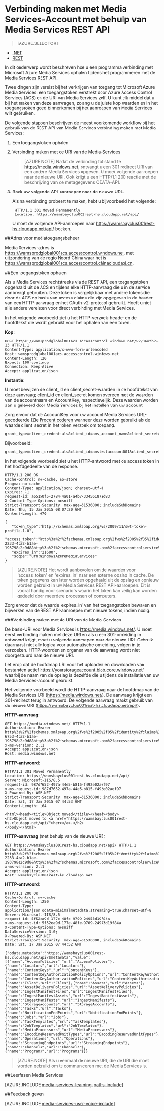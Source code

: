 <properties 
    pageTitle="Verbinding maken met Media Services-Account met REST API | Microsoft Azure" 
    description="In dit onderwerp wordt beschreven hoe verbinding met Media Services uisng REST API." 
    services="media-services" 
    documentationCenter="" 
    authors="Juliako" 
    manager="erikre" 
    editor=""/>

<tags 
    ms.service="media-services" 
    ms.workload="media" 
    ms.tgt_pltfrm="na" 
    ms.devlang="dotnet" 
    ms.topic="article" 
    ms.date="09/26/2016"  
    ms.author="juliako"/>


# <a name="connecting-to-media-services-account-using-media-services-rest-api"></a>Verbinding maken met Media Services-Account met behulp van Media Services REST API

> [AZURE.SELECTOR]
- [.NET](media-services-dotnet-connect-programmatically.md)
- [REST](media-services-rest-connect-programmatically.md)

In dit onderwerp wordt beschreven hoe u een programma verbinding met Microsoft Azure Media Services ophalen tijdens het programmeren met de Media Services REST API.

Twee dingen zijn vereist bij het verkrijgen van toegang tot Microsoft Azure Media Services: een toegangstoken verstrekt door Azure Access Control Services (ACS) en de URI van Media Services zelf. U kunt elk middel dat u bij het maken van deze aanvragen, zolang u de juiste kop waarden en in het toegangstoken goed binnenkomen bij het aanroepen van Media Services wilt gebruiken.

De volgende stappen beschrijven de meest voorkomende workflow bij het gebruik van de REST API van Media Services verbinding maken met Media-Services:

1. Een toegangstoken ophalen 
2. Verbinding maken met de URI van de Media-Services 

    >[AZURE.NOTE] Nadat de verbinding tot stand te https://media.windows.net, ontvangt u een 301 redirect URI van een andere Media Services opgeven. U moet volgende aanroepen naar de nieuwe URI.
Ook krijgt u een HTTP/1.1 200 reactie met de beschrijving van de metagegevens ODATA-API.

3. Boek uw volgende API-aanroepen naar de nieuwe URL. 

    Als na verbinding probeert te maken, hebt u bijvoorbeeld het volgende:

        HTTP/1.1 301 Moved Permanently
        Location: https://wamsbayclus001rest-hs.cloudapp.net/api/

    U moet de volgende API-aanroepen naar https://wamsbayclus001rest-hs.cloudapp.net/api/ boeken.

##<a name="access-control-address"></a>Adres voor mediatoegangsbeheer

Media Services-adres is https://wamsprodglobal001acs.accesscontrol.windows.net, met uitzondering van de regio Noord China waar het is https://wamsprodglobal001acs.accesscontrol.chinacloudapi.cn.

##<a name="getting-an-access-token"></a>Een toegangstoken ophalen

Als u Media Services rechtstreeks via de REST API, een toegangstoken opgehaald uit de ACS en tijdens elke HTTP-aanvraag die u in de service aanbrengt gebruiken. Deze token is vergelijkbaar met andere tokens die door de ACS op basis van access claims die zijn opgegeven in de header van een HTTP-aanvraag en het OAuth-v2-protocol gebruikt. Hoeft u niet alle andere vereisten voor direct verbinding met Media Services.

In het volgende voorbeeld ziet u het HTTP-verzoek-header en de hoofdtekst die wordt gebruikt voor het ophalen van een token.

**Kop**:

    POST https://wamsprodglobal001acs.accesscontrol.windows.net/v2/OAuth2-13 HTTP/1.1
    Content-Type: application/x-www-form-urlencoded
    Host: wamsprodglobal001acs.accesscontrol.windows.net
    Content-Length: 120
    Expect: 100-continue
    Connection: Keep-Alive
    Accept: application/json

    
**Instantie**:

U moet bewijzen de client_id en client_secret-waarden in de hoofdtekst van deze aanvraag; client_id en client_secret komen overeen met de waarden van de accountnaam en AccountKey, respectievelijk. Deze waarden worden aan u geleverd door Media Services bij het instellen van uw account. 

Zorg ervoor dat de AccountKey voor uw account Media Services URL-gecodeerde (Zie [Procent coderen](http://tools.ietf.org/html/rfc3986#section-2.1) wanneer deze worden gebruikt als de waarde client_secret in het token verzoek om toegang.

    grant_type=client_credentials&client_id=ams_account_name&client_secret=URL_encoded_ams_account_key&scope=urn%3aWindowsAzureMediaServices


Bijvoorbeeld: 

    grant_type=client_credentials&client_id=amstestaccount001&client_secret=wUNbKhNj07oqjqU3Ah9R9f4kqTJ9avPpfe6Pk3YZ7ng%3d&scope=urn%3aWindowsAzureMediaServices


In het volgende voorbeeld ziet u het HTTP-antwoord met de access token in het hoofdgedeelte van de response.

    HTTP/1.1 200 OK
    Cache-Control: no-cache, no-store
    Pragma: no-cache
    Content-Type: application/json; charset=utf-8
    Expires: -1
    request-id: a65150f5-2784-4a01-a4b7-33456187ad83
    X-Content-Type-Options: nosniff
    Strict-Transport-Security: max-age=31536000; includeSubDomains
    Date: Thu, 15 Jan 2015 08:07:20 GMT
    Content-Length: 670
    
    {  
       "token_type":"http://schemas.xmlsoap.org/ws/2009/11/swt-token-profile-1.0",
       "access_token":"http%3a%2f%2fschemas.xmlsoap.org%2fws%2f2005%2f05%2fidentity%2fclaims%2fnameidentifier=amstestaccount001&urn%3aSubscriptionId=z7f19258-2233-4ca2-b1ae-193798e2c9d8&http%3a%2f%2fschemas.microsoft.com%2faccesscontrolservice%2f2010%2f07%2fclaims%2fidentityprovider=https%3a%2f%2fwamsprodglobal001acs.accesscontrol.windows.net%2f&Audience=urn%3aWindowsAzureMediaServices&ExpiresOn=1421330840&Issuer=https%3a%2f%2fwamsprodglobal001acs.accesscontrol.windows.net%2f&HMACSHA256=uf69n82KlqZmkJDNxhJkOxpyIpA2HDyeGUTtSnq1vlE%3d",
       "expires_in":"21600",
       "scope":"urn:WindowsAzureMediaServices"
    }
    

>[AZURE.NOTE]
Het wordt aanbevolen om de waarden voor 'access_token' en 'expires_in' naar een externe opslag in cache. De token gegevens kan later worden opgehaald uit de opslag en opnieuw worden gebruikt in uw Media Services REST API-aanroepen. Dit is vooral handig voor scenario's waarin het token kan veilig kan worden gedeeld door meerdere processen of computers.

Zorg ervoor dat de waarde 'expires_in' van het toegangstoken bewaken en bijwerken van de REST API-aanroepen met nieuwe tokens, indien nodig.

###<a name="connecting-to-the-media-services-uri"></a>Verbinding maken met de URI van de Media-Services

De basis-URI voor Media Services is https://media.windows.net/. U moet eerst verbinding maken met deze URI en als u een 301-omleiding in antwoord krijgt, moet u volgende aanroepen naar de nieuwe URI. Gebruik daarnaast niet alle logica voor automatische omleiding, volgen in je verzoeken. HTTP-woorden en organen van de aanvraag wordt niet doorgestuurd naar de nieuwe URI.

Let erop dat de hoofdmap URI voor het uploaden en downloaden van bestanden actief https://yourstorageaccount.blob.core.windows.net/ waarbij de naam van de opslag is dezelfde die u tijdens de installatie van uw Media Services-account gebruikt.

Het volgende voorbeeld wordt de HTTP-aanvraag naar de hoofdmap van de Media Services URI (https://media.windows.net/). De aanvraag krijgt een 301-redirect terug in antwoord. De volgende aanvraag maakt gebruik van de nieuwe URI (https://wamsbayclus001rest-hs.cloudapp.net/api/).     

**HTTP-aanvraag**:
    
    GET https://media.windows.net/ HTTP/1.1
    Authorization: Bearer http%3a%2f%2fschemas.xmlsoap.org%2fws%2f2005%2f05%2fidentity%2fclaims%2fnameidentifier=amstestaccount001&urn%3aSubscriptionId=z7f19258-6753-4ca2-b1ae-193798e2c9d8&http%3a%2f%2fschemas.microsoft.com%2faccesscontrolservice%2f2010%2f07%2fclaims%2fidentityprovider=https%3a%2f%2fwamsprodglobal001acs.accesscontrol.windows.net%2f&Audience=urn%3aWindowsAzureMediaServices&ExpiresOn=1421500579&Issuer=https%3a%2f%2fwamsprodglobal001acs.accesscontrol.windows.net%2f&HMACSHA256=ElVWXOnMVggFQl%2ft9vhdcv1qH1n%2fE8l3hRef4zPmrzg%3d
    x-ms-version: 2.11
    Accept: application/json
    Host: media.windows.net


**HTTP-antwoord**:
    
    HTTP/1.1 301 Moved Permanently
    Location: https://wamsbayclus001rest-hs.cloudapp.net/api/
    Server: Microsoft-IIS/8.5
    request-id: 987d7652-497a-44e5-b815-f492e02aef97
    x-ms-request-id: 987d7652-497a-44e5-b815-f492e02aef97
    X-Powered-By: ASP.NET
    Strict-Transport-Security: max-age=31536000; includeSubDomains
    Date: Sat, 17 Jan 2015 07:44:53 GMT
    Content-Length: 164
    
    <html><head><title>Object moved</title></head><body>
    <h2>Object moved to <a href="https://wamsbayclus001rest-hs.cloudapp.net/api/">here</a>.</h2>
    </body></html>


**HTTP-aanvraag** (met behulp van de nieuwe URI):
            
    GET https://wamsbayclus001rest-hs.cloudapp.net/api/ HTTP/1.1
    Authorization: Bearer http%3a%2f%2fschemas.xmlsoap.org%2fws%2f2005%2f05%2fidentity%2fclaims%2fnameidentifier=amstestaccount001&urn%3aSubscriptionId=z7f19258-2233-4ca2-b1ae-193798e2c9d8&http%3a%2f%2fschemas.microsoft.com%2faccesscontrolservice%2f2010%2f07%2fclaims%2fidentityprovider=https%3a%2f%2fwamsprodglobal001acs.accesscontrol.windows.net%2f&Audience=urn%3aWindowsAzureMediaServices&ExpiresOn=1421500579&Issuer=https%3a%2f%2fwamsprodglobal001acs.accesscontrol.windows.net%2f&HMACSHA256=ElVWXOnMVggFQl%2ft9vhdcv1qH1n%2fE8l3hRef4zPmrzg%3d
    x-ms-version: 2.11
    Accept: application/json
    Host: wamsbayclus001rest-hs.cloudapp.net


**HTTP-antwoord**:
    
    HTTP/1.1 200 OK
    Cache-Control: no-cache
    Content-Length: 1250
    Content-Type: application/json;odata=minimalmetadata;streaming=true;charset=utf-8
    Server: Microsoft-IIS/8.5
    request-id: 5f52ea9d-177e-48fe-9709-24953d19f84a
    x-ms-request-id: 5f52ea9d-177e-48fe-9709-24953d19f84a
    X-Content-Type-Options: nosniff
    DataServiceVersion: 3.0;
    X-Powered-By: ASP.NET
    Strict-Transport-Security: max-age=31536000; includeSubDomains
    Date: Sat, 17 Jan 2015 07:44:52 GMT
    
    {"odata.metadata":"https://wamsbayclus001rest-hs.cloudapp.net/api/$metadata","value":[{"name":"AccessPolicies","url":"AccessPolicies"},{"name":"Locators","url":"Locators"},{"name":"ContentKeys","url":"ContentKeys"},{"name":"ContentKeyAuthorizationPolicyOptions","url":"ContentKeyAuthorizationPolicyOptions"},{"name":"ContentKeyAuthorizationPolicies","url":"ContentKeyAuthorizationPolicies"},{"name":"Files","url":"Files"},{"name":"Assets","url":"Assets"},{"name":"AssetDeliveryPolicies","url":"AssetDeliveryPolicies"},{"name":"IngestManifestFiles","url":"IngestManifestFiles"},{"name":"IngestManifestAssets","url":"IngestManifestAssets"},{"name":"IngestManifests","url":"IngestManifests"},{"name":"StorageAccounts","url":"StorageAccounts"},{"name":"Tasks","url":"Tasks"},{"name":"NotificationEndPoints","url":"NotificationEndPoints"},{"name":"Jobs","url":"Jobs"},{"name":"TaskTemplates","url":"TaskTemplates"},{"name":"JobTemplates","url":"JobTemplates"},{"name":"MediaProcessors","url":"MediaProcessors"},{"name":"EncodingReservedUnitTypes","url":"EncodingReservedUnitTypes"},{"name":"Operations","url":"Operations"},{"name":"StreamingEndpoints","url":"StreamingEndpoints"},{"name":"Channels","url":"Channels"},{"name":"Programs","url":"Programs"}]}
     


>[AZURE.NOTE] Als u eenmaal de nieuwe URI, die de URI die moet worden gebruikt om te communiceren met de Media Services is. 


##<a name="media-services-learning-paths"></a>Leerfasen Media Services

[AZURE.INCLUDE [media-services-learning-paths-include](../../includes/media-services-learning-paths-include.md)]

##<a name="provide-feedback"></a>Feedback geven

[AZURE.INCLUDE [media-services-user-voice-include](../../includes/media-services-user-voice-include.md)]
